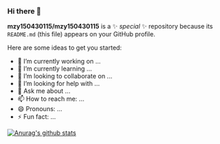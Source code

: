 ### Hi there 👋



**mzy150430115/mzy150430115** is a ✨ _special_ ✨ repository because its `README.md` (this file) appears on your GitHub profile.

Here are some ideas to get you started:

 - 🔭 I’m currently working on ...
 - 🌱 I’m currently learning ...
 - 👯 I’m looking to collaborate on ...
 - 🤔 I’m looking for help with ...
 -  💬 Ask me about ...
 - 📫 How to reach me: ...
 - 😄 Pronouns: ...
 - ⚡ Fun fact: ...

[![Anurag's github stats](https://github-readme-stats.vercel.app/api?username=mzy150430115)](https://github.com/anuraghazra/github-readme-stats)
